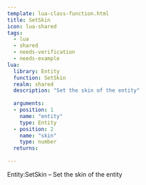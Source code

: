 ```yaml
---
template: lua-class-function.html
title: SetSkin
icon: lua-shared
tags:
  - lua
  - shared
  - needs-verification
  - needs-example
lua:
  library: Entity
  function: SetSkin
  realm: shared
  description: "Set the skin of the entity"
  
  arguments:
  - position: 1
    name: "entity"
    type: Entity
  - position: 2
    name: "skin"
    type: number
  returns:
    
---
```


<div class="lua__search__keywords">
Entity:SetSkin &#x2013; Set the skin of the entity
</div>
